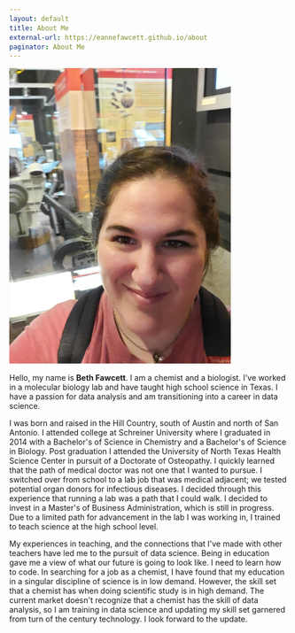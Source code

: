 ```yaml
---
layout: default
title: About Me
external-url: https://eannefawcett.github.io/about
paginator: About Me
---
```


<img src="/images/eannefawcett_headshot.jpg" class="left" width="400px" />

Hello, my name is **Beth Fawcett**. I am a chemist and a biologist. I've worked in a molecular biology lab and have taught high school science in Texas. I have a passion for data analysis and am transitioning into a career in data science.

I was born and raised in the Hill Country, south of Austin and north of San Antonio. I attended college at Schreiner University where I graduated in 2014 with a Bachelor's of Science in Chemistry and a Bachelor's of Science in Biology. Post graduation I attended the University of North Texas Health Science Center in pursuit of a Doctorate of Osteopathy. I quickly learned that the path of medical doctor was not one that I wanted to pursue. I switched over from school to a lab job that was medical adjacent; we tested potential organ donors for infectious diseases. I decided through this experience that running a lab was a path that I could walk. I decided to invest in a Master's of Business Administration, which is still in progress. Due to a limited path for advancement in the lab I was working in, I trained to teach science at the high school level.

My experiences in teaching, and the connections that I've made with other teachers have led me to the pursuit of data science. Being in education gave me a view of what our future is going to look like. I need to learn how to code. In searching for a job as a chemist, I have found that my education in a singular discipline of science is in low demand. However, the skill set that a chemist has when doing scientific study is in high demand. The current market doesn't recognize that a chemist has the skill of data analysis, so I am training in data science and updating my skill set garnered from turn of the century technology. I look forward to the update.
